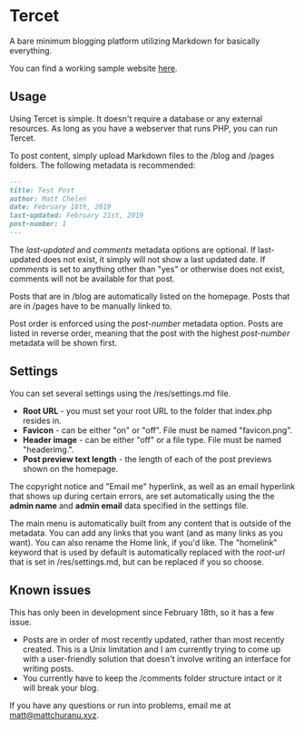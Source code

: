 # Tercet

A bare minimum blogging platform utilizing Markdown for basically everything.

You can find a working sample website [here](http://mattchuranu.xyz/tercet/).

## Usage

Using Tercet is simple. It doesn't require a database or any external resources. As long as you have a webserver that runs PHP, you can run Tercet.

To post content, simply upload Markdown files to the /blog and /pages folders. The following metadata is recommended:

```Markdown
---
title: Test Post
author: Matt Chelen
date: February 18th, 2019
last-updated: February 21st, 2019
post-number: 1
---
```

The _last-updated_ and _comments_ metadata options are optional. If last-updated does not exist, it simply will not show a last updated date. If _comments_ is set to anything other than "yes" or otherwise does not exist, comments will not be available for that post.

Posts that are in /blog are automatically listed on the homepage. Posts that are in /pages have to be manually linked to.

Post order is enforced using the _post-number_ metadata option. Posts are listed in reverse order, meaning that the post with the highest _post-number_ metadata will be shown first.

## Settings

You can set several settings using the /res/settings.md file.

- **Root URL** - you must set your root URL to the folder that index.php resides in.
- **Favicon** - can be either "on" or "off". File must be named "favicon.png".
- **Header image** - can be either "off" or a file type. File must be named "headerimg.<file type>".
- **Post preview text length** - the length of each of the post previews shown on the homepage.

The copyright notice and "Email me" hyperlink, as well as an email hyperlink that shows up during certain errors, are set automatically using the the **admin name** and **admin email** data specified in the settings file.

The main menu is automatically built from any content that is outside of the metadata. You can add any links that you want (and as many links as you want). You can also rename the Home link, if you'd like. The "homelink" keyword that is used by default is automatically replaced with the _root-url_ that is set in /res/settings.md, but can be replaced if you so choose.

## Known issues

This has only been in development since February 18th, so it has a few issue.

- Posts are in order of most recently updated, rather than most recently created. This is a Unix limitation and I am currently trying to come up with a user-friendly solution that doesn't involve writing an interface for writing posts.
- You currently have to keep the /comments folder structure intact or it will break your blog.

If you have any questions or run into problems, email me at matt@mattchuranu.xyz.
